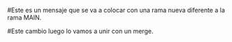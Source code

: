 #Este es un mensaje que se va a colocar con una rama nueva diferente a la rama MAIN.

#Este cambio luego lo vamos a unir con un merge.
